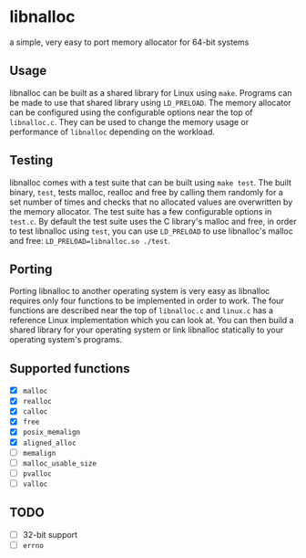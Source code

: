 # libnalloc
a simple, very easy to port memory allocator for 64-bit systems

## Usage

libnalloc can be built as a shared library for Linux using `make`. Programs can be made to use that shared library using `LD_PRELOAD`. The memory allocator can be configured using the configurable options near the top of `libnalloc.c`. They can be used to change the memory usage or performance of `libnalloc` depending on the workload.

## Testing

libnalloc comes with a test suite that can be built using `make test`. The built binary, `test`, tests malloc, realloc and free by calling them randomly for a set number of times and checks that no allocated values are overwritten by the memory allocator. The test suite has a few configurable options in `test.c`. By default the test suite uses the C library's malloc and free, in order to test libnalloc using `test`, you can use `LD_PRELOAD` to use libnalloc's malloc and free: `LD_PRELOAD=libnalloc.so ./test`.

## Porting

Porting libnalloc to another operating system is very easy as libnalloc requires only four functions to be implemented in order to work. The four functions are described near the top of `libnalloc.c` and `linux.c` has a reference Linux implementation which you can look at. You can then build a shared library for your operating system or link libnalloc statically to your operating system's programs.

## Supported functions

- [x] `malloc`
- [x] `realloc`
- [x] `calloc`
- [x] `free`
- [x] `posix_memalign`
- [x] `aligned_alloc`
- [ ] `memalign`
- [ ] `malloc_usable_size`
- [ ] `pvalloc`
- [ ] `valloc`

## TODO

- [ ] 32-bit support
- [ ] `errno`

